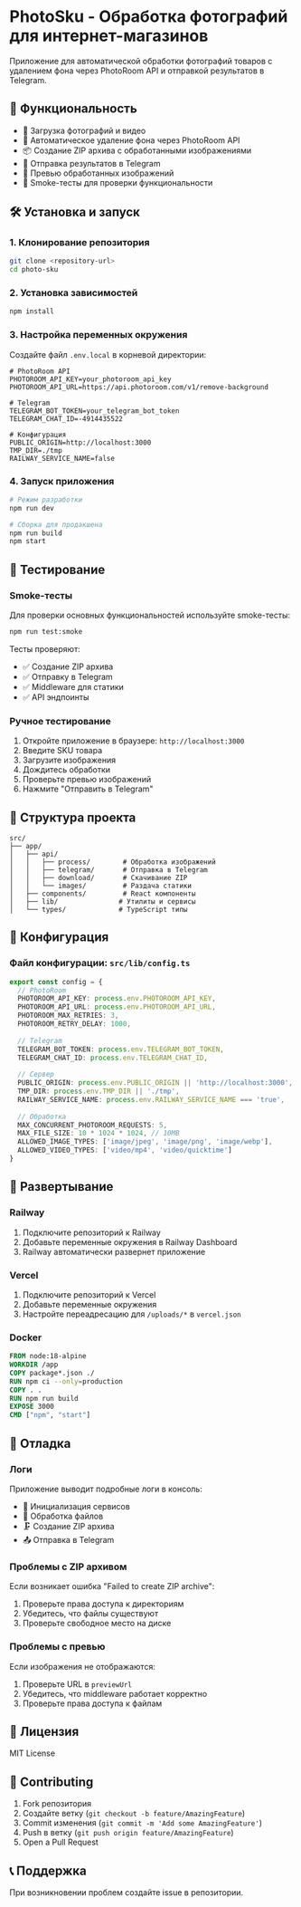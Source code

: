 # PhotoSku - Обработка фотографий для интернет-магазинов

Приложение для автоматической обработки фотографий товаров с удалением фона через PhotoRoom API и отправкой результатов в Telegram.

## 🚀 Функциональность

- 📸 Загрузка фотографий и видео
- 🎨 Автоматическое удаление фона через PhotoRoom API
- 📦 Создание ZIP архива с обработанными изображениями
- 📱 Отправка результатов в Telegram
- 👀 Превью обработанных изображений
- 🧪 Smoke-тесты для проверки функциональности

## 🛠️ Установка и запуск

### 1. Клонирование репозитория

```bash
git clone <repository-url>
cd photo-sku
```

### 2. Установка зависимостей

```bash
npm install
```

### 3. Настройка переменных окружения

Создайте файл `.env.local` в корневой директории:

```env
# PhotoRoom API
PHOTOROOM_API_KEY=your_photoroom_api_key
PHOTOROOM_API_URL=https://api.photoroom.com/v1/remove-background

# Telegram
TELEGRAM_BOT_TOKEN=your_telegram_bot_token
TELEGRAM_CHAT_ID=-4914435522

# Конфигурация
PUBLIC_ORIGIN=http://localhost:3000
TMP_DIR=./tmp
RAILWAY_SERVICE_NAME=false
```

### 4. Запуск приложения

```bash
# Режим разработки
npm run dev

# Сборка для продакшена
npm run build
npm start
```

## 🧪 Тестирование

### Smoke-тесты

Для проверки основных функциональностей используйте smoke-тесты:

```bash
npm run test:smoke
```

Тесты проверяют:
- ✅ Создание ZIP архива
- ✅ Отправку в Telegram
- ✅ Middleware для статики
- ✅ API эндпоинты

### Ручное тестирование

1. Откройте приложение в браузере: `http://localhost:3000`
2. Введите SKU товара
3. Загрузите изображения
4. Дождитесь обработки
5. Проверьте превью изображений
6. Нажмите "Отправить в Telegram"

## 📁 Структура проекта

```
src/
├── app/
│   ├── api/
│   │   ├── process/        # Обработка изображений
│   │   ├── telegram/       # Отправка в Telegram
│   │   ├── download/       # Скачивание ZIP
│   │   └── images/         # Раздача статики
│   ├── components/         # React компоненты
│   ├── lib/               # Утилиты и сервисы
│   └── types/             # TypeScript типы
```

## 🔧 Конфигурация

### Файл конфигурации: `src/lib/config.ts`

```typescript
export const config = {
  // PhotoRoom
  PHOTOROOM_API_KEY: process.env.PHOTOROOM_API_KEY,
  PHOTOROOM_API_URL: process.env.PHOTOROOM_API_URL,
  PHOTOROOM_MAX_RETRIES: 3,
  PHOTOROOM_RETRY_DELAY: 1000,
  
  // Telegram
  TELEGRAM_BOT_TOKEN: process.env.TELEGRAM_BOT_TOKEN,
  TELEGRAM_CHAT_ID: process.env.TELEGRAM_CHAT_ID,
  
  // Сервер
  PUBLIC_ORIGIN: process.env.PUBLIC_ORIGIN || 'http://localhost:3000',
  TMP_DIR: process.env.TMP_DIR || './tmp',
  RAILWAY_SERVICE_NAME: process.env.RAILWAY_SERVICE_NAME === 'true',
  
  // Обработка
  MAX_CONCURRENT_PHOTOROOM_REQUESTS: 5,
  MAX_FILE_SIZE: 10 * 1024 * 1024, // 10MB
  ALLOWED_IMAGE_TYPES: ['image/jpeg', 'image/png', 'image/webp'],
  ALLOWED_VIDEO_TYPES: ['video/mp4', 'video/quicktime']
}
```

## 🚀 Развертывание

### Railway

1. Подключите репозиторий к Railway
2. Добавьте переменные окружения в Railway Dashboard
3. Railway автоматически развернет приложение

### Vercel

1. Подключите репозиторий к Vercel
2. Добавьте переменные окружения
3. Настройте переадресацию для `/uploads/*` в `vercel.json`

### Docker

```dockerfile
FROM node:18-alpine
WORKDIR /app
COPY package*.json ./
RUN npm ci --only=production
COPY . .
RUN npm run build
EXPOSE 3000
CMD ["npm", "start"]
```

## 🐛 Отладка

### Логи

Приложение выводит подробные логи в консоль:

- 🔧 Инициализация сервисов
- 📁 Обработка файлов
- 🗜️ Создание ZIP архива
- 📤 Отправка в Telegram

### Проблемы с ZIP архивом

Если возникает ошибка "Failed to create ZIP archive":

1. Проверьте права доступа к директориям
2. Убедитесь, что файлы существуют
3. Проверьте свободное место на диске

### Проблемы с превью

Если изображения не отображаются:

1. Проверьте URL в `previewUrl`
2. Убедитесь, что middleware работает корректно
3. Проверьте права доступа к файлам

## 📄 Лицензия

MIT License

## 🤝 Contributing

1. Fork репозитория
2. Создайте ветку (`git checkout -b feature/AmazingFeature`)
3. Commit изменения (`git commit -m 'Add some AmazingFeature'`)
4. Push в ветку (`git push origin feature/AmazingFeature`)
5. Open a Pull Request

## 📞 Поддержка

При возникновении проблем создайте issue в репозитории.
